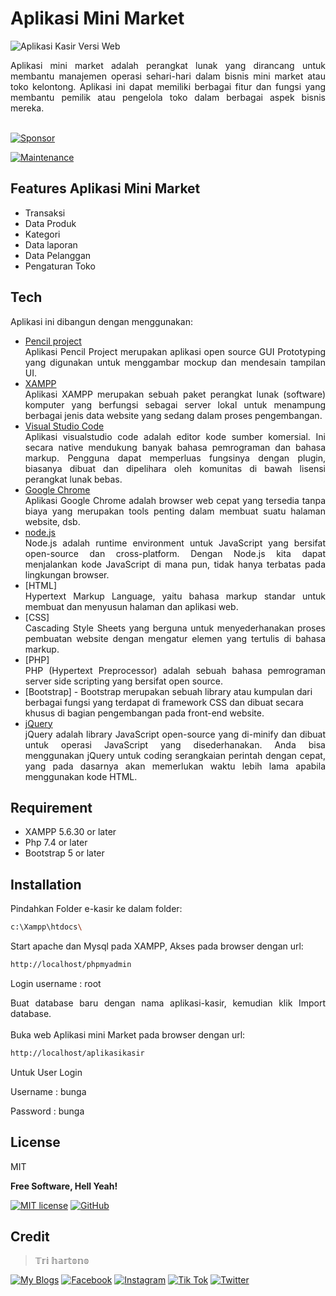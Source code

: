 # Aplikasi Mini Market

![Aplikasi Kasir Versi Web](https://github.com/novri3h/Php-AplikasiKasir/assets/25641359/33972f8b-32ab-4aa2-9b27-7a675cebc0de)

<div align="justify">
Aplikasi mini market adalah perangkat lunak yang dirancang untuk membantu manajemen operasi sehari-hari dalam bisnis mini market atau toko kelontong. Aplikasi ini dapat memiliki berbagai fitur dan fungsi yang membantu pemilik atau pengelola toko dalam berbagai aspek bisnis mereka.</div>
<br>

[![Sponsor](https://img.shields.io/badge/sponsor-30363D?style=for-the-badge&logo=GitHub-Sponsors&logoColor=#white)](https://trakteer.id/nadhif_studio)

[![Maintenance](https://img.shields.io/badge/Maintained%3F-yes-green.svg)](https://github.com/novri3h/Php-AplikasiKasir/graphs/commit-activity)

## Features Aplikasi Mini Market
- Transaksi
- Data Produk
- Kategori
- Data laporan
- Data Pelanggan
- Pengaturan Toko

## Tech

Aplikasi ini dibangun dengan menggunakan:

- [Pencil project](https://pencil.evolus.vn)<div align="justify">Aplikasi Pencil Project merupakan aplikasi open source GUI Prototyping yang digunakan untuk 
  menggambar mockup dan mendesain tampilan UI.</div>
- [XAMPP](https://www.apachefriends.org/download.html)<div align="justify">Aplikasi XAMPP merupakan sebuah paket perangkat lunak (software) komputer yang berfungsi 
  sebagai server lokal untuk menampung berbagai jenis data website yang sedang dalam proses pengembangan.</div>
- [Visual Studio Code](https://code.visualstudio.com/download)<div align="justify">Aplikasi visualstudio code adalah editor kode sumber komersial. Ini secara native 
  mendukung banyak bahasa pemrograman dan bahasa markup. Pengguna dapat memperluas fungsinya dengan plugin, biasanya dibuat dan dipelihara oleh komunitas di bawah 
  lisensi perangkat lunak bebas.</div>
- [Google Chrome](https://www.google.com/chrome)<div align="justify">Aplikasi Google Chrome adalah browser web cepat yang tersedia tanpa biaya yang merupakan tools 
  penting dalam membuat suatu halaman website, dsb.</div>
- [node.js]<div align="justify">Node.js adalah runtime environment untuk JavaScript yang bersifat open-source dan cross-platform. Dengan Node.js kita dapat 
  menjalankan kode JavaScript di mana pun, tidak hanya terbatas pada lingkungan browser.</div>
- [HTML]<div align="justify">Hypertext Markup Language, yaitu bahasa markup standar untuk membuat dan menyusun halaman dan aplikasi web.</div>
- [CSS]<div align="justify">Cascading Style Sheets yang berguna untuk menyederhanakan proses pembuatan website dengan mengatur elemen yang tertulis di bahasa markup.</div>
- [PHP]<div align="justify">PHP (Hypertext Preprocessor) adalah sebuah bahasa pemrograman server side scripting yang bersifat open source.</div>
- [Bootstrap] - Bootstrap merupakan sebuah library atau kumpulan dari berbagai fungsi yang terdapat di framework CSS dan dibuat secara khusus di bagian pengembangan 
  pada front-end website.</div>
- [jQuery]<div align="justify">jQuery adalah library JavaScript open-source yang di-minify dan dibuat untuk operasi JavaScript yang disederhanakan. Anda bisa 
  menggunakan jQuery untuk coding serangkaian perintah dengan cepat, yang pada dasarnya akan memerlukan waktu lebih lama apabila menggunakan kode HTML.</div>

## Requirement

- XAMPP 5.6.30 or later
- Php 7.4 or later
- Bootstrap 5 or later

## Installation

Pindahkan Folder e-kasir ke dalam folder:
```sh
c:\Xampp\htdocs\
```

<div align="justify">Start apache dan Mysql pada XAMPP, Akses pada browser dengan url:</div>

```sh
http://localhost/phpmyadmin
```
Login username : root

<div align="justify">Buat database baru dengan nama aplikasi-kasir, kemudian klik Import database.</div>
<br>

<div align="justify">Buka web Aplikasi mini Market pada browser dengan url:</div>

```sh
http://localhost/aplikasikasir
```

Untuk User Login 

Username : bunga

Password : bunga

## License

MIT

**Free Software, Hell Yeah!**

[//]: # (These are reference links used in the body of this note and get stripped out when the markdown processor does its job. There is no need to format nicely because it shouldn't be seen. Thanks SO - http://stackoverflow.com/questions/4823468/store-comments-in-markdown-syntax)

   [dill]: <https://github.com/joemccann/dillinger>
   [git-repo-url]: <https://github.com/joemccann/dillinger.git>
   [john gruber]: <http://daringfireball.net>
   [df1]: <http://daringfireball.net/projects/markdown/>
   [markdown-it]: <https://github.com/markdown-it/markdown-it>
   [Ace Editor]: <http://ace.ajax.org>
   [node.js]: <http://nodejs.org>
   [Twitter Bootstrap]: <http://twitter.github.com/bootstrap/>
   [jQuery]: <http://jquery.com>
   [@tjholowaychuk]: <http://twitter.com/tjholowaychuk>
   [express]: <http://expressjs.com>
   [AngularJS]: <http://angularjs.org>
   [Gulp]: <http://gulpjs.com>

   [PlDb]: <https://github.com/joemccann/dillinger/tree/master/plugins/dropbox/README.md>
   [PlGh]: <https://github.com/joemccann/dillinger/tree/master/plugins/github/README.md>
   [PlGd]: <https://github.com/joemccann/dillinger/tree/master/plugins/googledrive/README.md>
   [PlOd]: <https://github.com/joemccann/dillinger/tree/master/plugins/onedrive/README.md>
   [PlMe]: <https://github.com/joemccann/dillinger/tree/master/plugins/medium/README.md>
   [PlGa]: <https://github.com/RahulHP/dillinger/blob/master/plugins/googleanalytics/README.md>

[![MIT license](https://img.shields.io/badge/License-MIT-blue.svg)](https://lbesson.mit-license.org/) [![GitHub](https://badgen.net/badge/icon/github?icon=github&label)](https://github.com)

## Credit
> 𝕋𝕣𝕚 𝕙𝕒𝕣𝕥𝕠𝕟𝕠


[![My Blogs](https://img.shields.io/badge/Blogger-FF5722?style=for-the-badge&logo=blogger&logoColor=white)](https://bit.ly/M-UMKM) [![Facebook](https://img.shields.io/badge/Facebook-1877F2?style=for-the-badge&logo=facebook&logoColor=white)](https://www.facebook.com/semut.nunggings/) [![Instagram](https://img.shields.io/badge/Instagram-E4405F?style=for-the-badge&logo=instagram&logoColor=white)](https://www.instagram.com/nadhif.studio/) [![Tik Tok](https://img.shields.io/badge/TikTok-000000?style=for-the-badge&logo=tiktok&logoColor=white)](https://www.tiktok.com/@nadhif.studio) [![Twitter](https://img.shields.io/badge/Twitter-1DA1F2?style=for-the-badge&logo=twitter&logoColor=white)](https://www.twitter.com/@ThE_dUduLs/)
